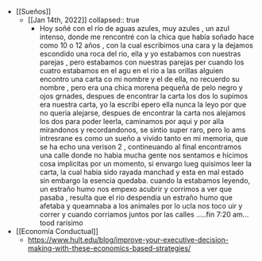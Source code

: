 - [[Sueños]]
	- [[Jan 14th, 2022]]
	  collapsed:: true
		- Hoy soñé con el rio de aguas azules, muy azules , un azul intenso, donde me rencontré con la chica que había soñado hace como 10 o 12 años , con la cual escribimos una cara y la dejamos escondido una roca del rio, ella y yo estabamos con nuestras parejas , pero estabamos con nuestras parejas per cuando los cuatro estabamos en el agu en el rio a las orillas alguien encontro una carta co mi nombre y el de ella, no recuerdo su nombre , pero era una chica morena pequeña de pelo negro y ojos grnades, despues de encontrar la carta los dos lo supimos era nuestra carta, yo la escribi epero ella nunca la leyo por que no queria alejarse, despues de  encontrar la carta nos alejamos los dos para poder leerla,  caminamos por aqui y por alla mirandonos y recordandonos, se sintio super raro, pero lo ams intresrane es como un sueño a vivido tanto en mi memoria, que se ha echo una verison 2 , contineuando al final encontramos una calle donde no habia mucha gente nos sentamos e hicimos cosa implicitas por un momento, si envargo lueg quisimos leer la carta, la cual habia sido rayada manchad y esta en mal estado sin embargo la esencia quedaba. cuando la estabamos leyendo, un estraño humo nos empexo acubrir y corrimos a ver que pasaba , resulta que el rio despendia un estraño humo que afetaba y queamnaba a los animales por lo ucla nos toco uir y correr y cuando corriamos juntos por las calles .....fin 7:20 am... tood rarisimo
- [[Economía Conductual]]
	- https://www.hult.edu/blog/improve-your-executive-decision-making-with-these-economics-based-strategies/